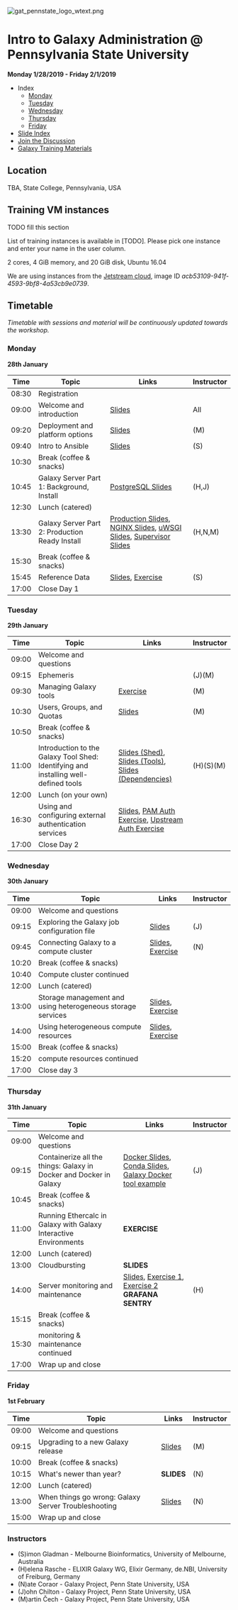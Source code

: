 ![gat_pennstate_logo_wtext.png](docs/shared-images/gat_pennstate_logo_wtext.png)
# Intro to Galaxy Administration @ Pennsylvania State University

**Monday 1/28/2019 - Friday 2/1/2019**

- Index
	- [Monday](#monday)
	- [Tuesday](#tuesday)
	- [Wednesday](#wednesday)
	- [Thursday](#thursday)
	- [Friday](#friday)
- [Slide Index](https://galaxyproject.github.io/dagobah-training/2019-pennstate/)
- [Join the Discussion](https://gitter.im/dagobah-training/Lobby)
- [Galaxy Training Materials](https://training.galaxyproject.org/)

## Location

TBA, State College, Pennsylvania, USA

## Training VM instances

TODO fill this section

List of training instances is available in [TODO]. Please pick one instance and enter your name in the user column.

2 cores, 4 GiB memory, and 20 GiB disk, Ubuntu 16.04

We are using instances from the [Jetstream cloud](https://jetstream-cloud.org/), image ID _acb53109-941f-4593-9bf8-4a53cb9e0739_.

## Timetable

_Timetable with sessions and material will be continuously updated towards the workshop._

### Monday
**28th January**

| **Time** | **Topic** | **Links** | **Instructor** |
| -------- | --------- | --------- | ----------- |
| 08:30 | Registration | | |
| 09:00 | Welcome and introduction | [Slides](https://galaxyproject.github.io/dagobah-training/2019-pennstate/00-intro/intro.html) | All |
| 09:20 | Deployment and platform options | [Slides](https://galaxyproject.github.io/training-material/topics/admin/tutorials/deployment-platforms-options/slides.html#1) | (M) |
| 09:40 | Intro to Ansible | [Slides](https://galaxyproject.github.io/dagobah-training/2019-pennstate/14-ansible/ansible-introduction.html#1) | (S) |
| 10:30 | Break (coffee & snacks) | | |
| 10:45 | Galaxy Server Part 1: Background, Install | [PostgreSQL Slides](https://galaxyproject.github.io/dagobah-training/2019-pennstate/03-production-basics/databases.html) | (H,J) |
| 12:30 | Lunch (catered) | |
| 13:30 | Galaxy Server Part 2: Production Ready Install | [Production Slides](https://galaxyproject.github.io/dagobah-training/2019-pennstate/03-production-basics/production.html), [NGINX Slides](https://galaxyproject.github.io/dagobah-training/2019-pennstate/03-production-basics/webservers.html), [uWSGI Slides](https://galaxyproject.github.io/dagobah-training/2019-pennstate/10-uwsgi/uwsgi.html), [Supervisor Slides](https://galaxyproject.github.io/dagobah-training/2019-pennstate/11-systemd-supervisor/systemd-supervisor.html) | (H,N,M) |
| 15:30 | Break (coffee & snacks) | | |
| 15:45 | Reference Data | [Slides](https://galaxyproject.github.io/dagobah-training/2019-pennstate/05-reference-genomes/reference_genomes.html), [Exercise](sessions/05-reference-genomes/ex1-reference-genomes.md) | (S) |
| 17:00 | Close Day 1 | |  |

### Tuesday
**29th January**

| **Time** | **Topic** | **Links** | **Instructor** |
| -------- | --------- | --------- | ----------- |
| 09:00 | Welcome and questions | | |
| 09:15 | Ephemeris | | (J)(M)|
| 09:30 | Managing Galaxy tools | [Exercise](sessions/04-tool-shed/ex-tool-management.md) | (M) |
| 10:30 | Users, Groups, and Quotas | [Slides](http://galaxyproject.github.io/training-material/topics/admin/tutorials/users-groups-quotas/slides.html) | (M) |
| 10:50 | Break (coffee & snacks) | | |
| 11:00 | Introduction to the Galaxy Tool Shed: Identifying and installing well-defined tools | [Slides (Shed)](https://galaxyproject.github.io/dagobah-training/2019-pennstate/04-tool-shed/shed_intro.html), [Slides (Tools)](https://galaxyproject.github.io/dagobah-training/2019-pennstate/04-tool-shed/tool_installation.html), [Slides (Dependencies)](https://galaxyproject.github.io/dagobah-training/2019-pennstate/04-tool-shed/tool-dependencies.html)| (H)(S)(M) |
| 12:00 | Lunch (on your own) | | |
| 16:30 | Using and configuring external authentication services | [Slides](https://galaxyproject.github.io/dagobah-training/2019-pennstate/13-external-auth/external-auth.html), [PAM Auth Exercise](sessions/13-external-auth/ex1-pam-auth.md), [Upstream Auth Exercise](sessions/13-external-auth/ex2-upstream-auth.md) | |
| 17:00 | Close Day 2 | |  |


### Wednesday
**30th January**

| **Time** | **Topic** | **Links** | **Instructor** |
| -------- | --------- | --------- | ----------- |
| 09:00 | Welcome and questions | | |
| 09:15 | Exploring the Galaxy job configuration file | [Slides](https://galaxyproject.github.io/dagobah-training/2019-pennstate/15-job-conf/job_conf.html) | (J) |
| 09:45 | Connecting Galaxy to a compute cluster | [Slides](http://galaxyproject.github.io/training-material/topics/admin/tutorials/connect-to-compute-cluster/slides.html), [Exercise](http://galaxyproject.github.io/training-material/topics/admin/tutorials/connect-to-compute-cluster/tutorial.html) | (N) |
| 10:20 | Break (coffee & snacks) | | |
| 10:40 | Compute cluster continued | | |
| 12:00 | Lunch (catered) | | |
| 13:00 | Storage management and using heterogeneous storage services | [Slides](https://galaxyproject.github.io/dagobah-training/2019-pennstate/19-storage/storage.html), [Exercise](sessions/19-storage/ex1-objectstore.md) | |
| 14:00 | Using heterogeneous compute resources | [Slides](https://galaxyproject.github.io/dagobah-training/2019-pennstate/17-heterogenous/heterogeneous.html), [Exercise](sessions/17-heterogenous/ex1-pulsar.md) | |
| 15:00 | Break (coffee & snacks) | | |
| 15:20 | compute resources continued | | |
| 17:00 | Close day 3 | |  |


### Thursday
**31th January**

| **Time** | **Topic** | **Links** | **Instructor** |
| -------- | --------- | --------- | ----------- |
| 09:00 | Welcome and questions | | |
| 09:15 | Containerize all the things: Galaxy in Docker and Docker in Galaxy | [Docker Slides](https://galaxy.slides.com/bgruening/the-galaxy-docker-project), [Conda Slides](http://galaxy.slides.com/bgruening/deck-7#/), [Galaxy Docker tool example](https://github.com/apetkau/galaxy-hackathon-2014/tree/master/smalt)| (J) |
| 10:45 | Break (coffee & snacks) | | |
| 11:00 | Running Ethercalc in Galaxy with Galaxy Interactive Environments | **EXERCISE** | |
| 12:00 | Lunch (catered)| | |
| 13:00 | Cloudbursting | **SLIDES** | |
| 14:00 | Server monitoring and maintenance | [Slides](http://galaxyproject.github.io/training-material/topics/admin/tutorials/monitoring-maintenance/slides.html), [Exercise 1](http://galaxyproject.github.io/training-material/topics/admin/tutorials/monitoring-maintenance/tutorial.html), [Exercise 2](sessions/22-troubleshooting/ex1-sentry.md)  **GRAFANA** **SENTRY**| (H) |
| 15:15 | Break (coffee & snacks) | | |
| 15:30 | monitoring & maintenance continued | | |
| 17:00 | Wrap up and close | | |


### Friday
**1st February**

| **Time** | **Topic** | **Links** | **Instructor** |
| -------- | --------- | --------- | ----------- |
| 09:00 | Welcome and questions | | |
| 09:15 | Upgrading to a new Galaxy release | [Slides](https://galaxyproject.github.io/dagobah-training/2019-pennstate/08-upgrading-release/upgrading.html) | (M) |
| 10:00 | Break (coffee & snacks) | | |
| 10:15 | What's newer than year? | **SLIDES** | (N) |
| 12:00 | Lunch (catered) | | |
| 13:00 | When things go wrong: Galaxy Server Troubleshooting | [Slides](https://galaxyproject.github.io/dagobah-training/2019-pennstate/22-troubleshooting/troubleshooting.html) | (N) |
| 15:00 | Wrap up and close | | |

### Instructors

* (S)imon Gladman - Melbourne Bioinformatics, University of Melbourne, Australia
* (H)elena Rasche - ELIXIR Galaxy WG, Elixir Germany, de.NBI, University of Freiburg, Germany
* (N)ate Coraor - Galaxy Project, Penn State University, USA
* (J)ohn Chilton - Galaxy Project, Penn State University, USA
* (M)artin Čech - Galaxy Project, Penn State University, USA
